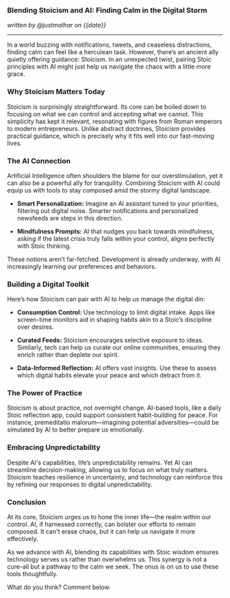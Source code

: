 ### Blending Stoicism and AI: Finding Calm in the Digital Storm

*written by @justmalhar on {{date}}*

---

In a world buzzing with notifications, tweets, and ceaseless distractions, finding calm can feel like a herculean task. However, there’s an ancient ally quietly offering guidance: Stoicism. In an unexpected twist, pairing Stoic principles with AI might just help us navigate the chaos with a little more grace.

### Why Stoicism Matters Today

Stoicism is surprisingly straightforward. Its core can be boiled down to focusing on what we can control and accepting what we cannot. This simplicity has kept it relevant, resonating with figures from Roman emperors to modern entrepreneurs. Unlike abstract doctrines, Stoicism provides practical guidance, which is precisely why it fits well into our fast-moving lives.

### The AI Connection

Artificial Intelligence often shoulders the blame for our overstimulation, yet it can also be a powerful ally for tranquility. Combining Stoicism with AI could equip us with tools to stay composed amid the stormy digital landscape.

- **Smart Personalization:** Imagine an AI assistant tuned to your priorities, filtering out digital noise. Smarter notifications and personalized newsfeeds are steps in this direction.

- **Mindfulness Prompts:** AI that nudges you back towards mindfulness, asking if the latest crisis truly falls within your control, aligns perfectly with Stoic thinking.

These notions aren’t far-fetched. Development is already underway, with AI increasingly learning our preferences and behaviors.

### Building a Digital Toolkit

Here’s how Stoicism can pair with AI to help us manage the digital din:

- **Consumption Control:** Use technology to limit digital intake. Apps like screen-time monitors aid in shaping habits akin to a Stoic’s discipline over desires.

- **Curated Feeds:** Stoicism encourages selective exposure to ideas. Similarly, tech can help us curate our online communities, ensuring they enrich rather than deplete our spirit.

- **Data-Informed Reflection:** AI offers vast insights. Use these to assess which digital habits elevate your peace and which detract from it.

### The Power of Practice

Stoicism is about practice, not overnight change. AI-based tools, like a daily Stoic reflection app, could support consistent habit-building for peace. For instance, premeditatio malorum—imagining potential adversities—could be simulated by AI to better prepare us emotionally.

### Embracing Unpredictability

Despite AI's capabilities, life’s unpredictability remains. Yet AI can streamline decision-making, allowing us to focus on what truly matters. Stoicism teaches resilience in uncertainty, and technology can reinforce this by refining our responses to digital unpredictability.

### Conclusion

At its core, Stoicism urges us to hone the inner life—the realm within our control. AI, if harnessed correctly, can bolster our efforts to remain composed. It can't erase chaos, but it can help us navigate it more effectively.

As we advance with AI, blending its capabilities with Stoic wisdom ensures technology serves us rather than overwhelms us. This synergy is not a cure-all but a pathway to the calm we seek. The onus is on us to use these tools thoughtfully.

What do you think? Comment below.
